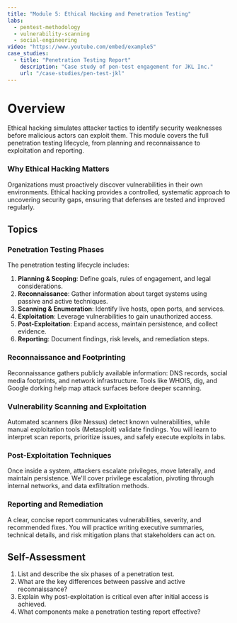 ```yaml
---
title: "Module 5: Ethical Hacking and Penetration Testing"
labs:
  - pentest-methodology
  - vulnerability-scanning
  - social-engineering
video: "https://www.youtube.com/embed/example5"
case_studies:
  - title: "Penetration Testing Report"
    description: "Case study of pen-test engagement for JKL Inc."
    url: "/case-studies/pen-test-jkl"
---
```


# Overview

Ethical hacking simulates attacker tactics to identify security weaknesses before malicious actors can exploit them. This module covers the full penetration testing lifecycle, from planning and reconnaissance to exploitation and reporting.

### Why Ethical Hacking Matters

Organizations must proactively discover vulnerabilities in their own environments. Ethical hacking provides a controlled, systematic approach to uncovering security gaps, ensuring that defenses are tested and improved regularly.

## Topics

### Penetration Testing Phases

The penetration testing lifecycle includes:
1. **Planning & Scoping**: Define goals, rules of engagement, and legal considerations.
2. **Reconnaissance**: Gather information about target systems using passive and active techniques.
3. **Scanning & Enumeration**: Identify live hosts, open ports, and services.
4. **Exploitation**: Leverage vulnerabilities to gain unauthorized access.
5. **Post-Exploitation**: Expand access, maintain persistence, and collect evidence.
6. **Reporting**: Document findings, risk levels, and remediation steps.

### Reconnaissance and Footprinting

Reconnaissance gathers publicly available information: DNS records, social media footprints, and network infrastructure. Tools like WHOIS, dig, and Google dorking help map attack surfaces before deeper scanning.

### Vulnerability Scanning and Exploitation

Automated scanners (like Nessus) detect known vulnerabilities, while manual exploitation tools (Metasploit) validate findings. You will learn to interpret scan reports, prioritize issues, and safely execute exploits in labs.

### Post-Exploitation Techniques

Once inside a system, attackers escalate privileges, move laterally, and maintain persistence. We'll cover privilege escalation, pivoting through internal networks, and data exfiltration methods.

### Reporting and Remediation

A clear, concise report communicates vulnerabilities, severity, and recommended fixes. You will practice writing executive summaries, technical details, and risk mitigation plans that stakeholders can act on.

## Self-Assessment

1. List and describe the six phases of a penetration test.
2. What are the key differences between passive and active reconnaissance?
3. Explain why post-exploitation is critical even after initial access is achieved.
4. What components make a penetration testing report effective? 